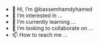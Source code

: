 - 👋 Hi, I’m @bassemhamdyhamed
- 👀 I’m interested in ...
- 🌱 I’m currently learning ...
- 💞️ I’m looking to collaborate on ...
- 📫 How to reach me ...

<!---
bassemhamdyhamed/bassemhamdyhamed is a ✨ special ✨ repository because its `README.md` (this file) appears on your GitHub profile.
You can click the Preview link to take a look at your changes.
--->
